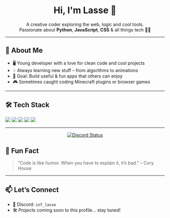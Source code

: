 <h1 align="center">Hi, I'm Lasse 👋</h1>

<p align="center">
  A creative coder exploring the web, logic and cool tools.<br>
  Passionate about <b>Python</b>, <b>JavaScript</b>, <b>CSS</b> & all things tech 🧠🚀
</p>


---

## 🧠 About Me

- 🖥️ Young developer with a love for clean code and cool projects  
- 💡 Always learning new stuff – from algorithms to animations  
- 🎯 Goal: Build useful & fun apps that others can enjoy  
- 🎮 Sometimes caught coding Minecraft plugins or browser games  

---

## 🛠️ Tech Stack

<p>
  <img src="https://img.shields.io/badge/Python-3670A0?style=for-the-badge&logo=python&logoColor=white" />
  <img src="https://img.shields.io/badge/JavaScript-F7DF1E?style=for-the-badge&logo=javascript&logoColor=black" />
  <img src="https://img.shields.io/badge/CSS3-1572B6?style=for-the-badge&logo=css3&logoColor=white" />
  <img src="https://img.shields.io/badge/HTML5-E34F26?style=for-the-badge&logo=html5&logoColor=white" />
  <img src="https://img.shields.io/badge/Git-F05032?style=for-the-badge&logo=git&logoColor=white" />
</p>

---
<p align="center">
  <a href="https://discord.com/users/982235924345782302">
    <img src="https://lanyard.cnrad.dev/api/982235924345782302?theme=light&idleMessage=Coding%20something%20cool...&animated=false&hideProfile=false&hideStatus=true&hideSpotify=true&hideDiscrim=true&hideBadges=true&hideActivity=true&hideTimestamp=true&borderRadius=15px" alt="Discord Status" />
  </a>
</p>
 

## 🧩 Fun Fact

> "Code is like humor. When you have to explain it, it’s bad." – Cory House

---

## 📫 Let’s Connect

- 💬 Discord: `inf_lasse`  
- 🛠️ Projects coming soon to this profile... stay tuned!
